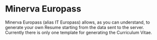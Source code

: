# Minerva Europass

Minerva Europass (alias IT Europass) allows, as you can understand, to generate your own Resume starting from the data sent to the server. Currently there is only one template for generating the Curriculum Vitae.